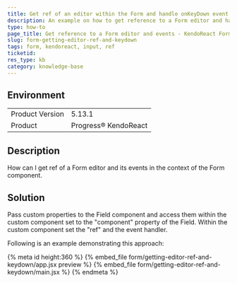 ```yaml
---
title: Get ref of an editor within the Form and handle onKeyDown event
description: An example on how to get reference to a Form editor and handle editor events.
type: how-to
page_title: Get reference to a Form editor and events - KendoReact Form
slug: form-getting-editor-ref-and-keydown
tags: form, kendoreact, input, ref
ticketid: 
res_type: kb
category: knowledge-base
---
```


## Environment

<table>
    <tbody>
	    <tr>
	    	<td>Product Version</td>
	    	<td>5.13.1</td>
	    </tr>
	    <tr>
	    	<td>Product</td>
	    	<td>Progress® KendoReact</td>
	    </tr>
    </tbody>
</table>


## Description

How can I get ref of a Form editor and its events in the context of the Form component.

## Solution

Pass custom properties to the Field component and access them within the custom component set to the "component" property of the Field. Within the custom component set the "ref" and the event handler.

Following is an example demonstrating this approach:


{% meta id height:360 %}
{% embed_file form/getting-editor-ref-and-keydown/app.jsx preview %}
{% embed_file form/getting-editor-ref-and-keydown/main.jsx %}
{% endmeta %}

